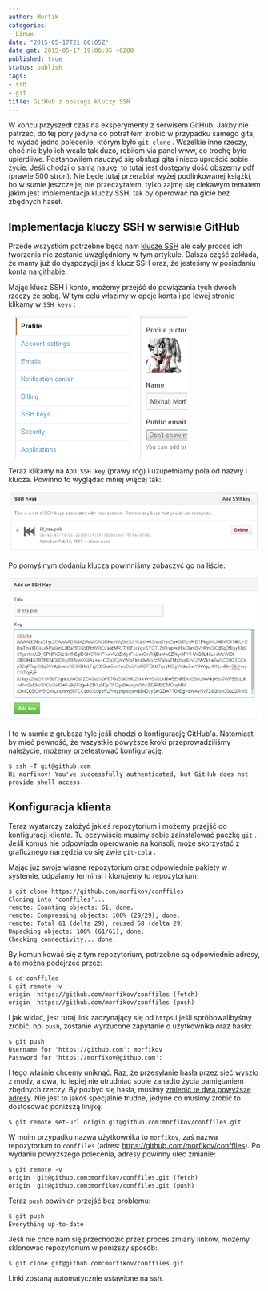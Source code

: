 ```yaml
---
author: Morfik
categories:
- Linux
date: "2015-05-17T21:06:05Z"
date_gmt: 2015-05-17 19:06:05 +0200
published: true
status: publish
tags:
- ssh
- git
title: GitHub z obsługą kluczy SSH
---
```


W końcu przyszedł czas na eksperymenty z serwisem GitHub. Jakby nie patrzeć, do tej pory jedyne co
potrafiłem zrobić w przypadku samego gita, to wydać jedno polecenie, którym było `git clone` .
Wszelkie inne rzeczy, choć nie było ich wcale tak dużo, robiłem via panel www, co trochę było
upierdliwe. Postanowiłem nauczyć się obsługi gita i nieco uprościć sobie życie. Jeśli chodzi o samą
naukę, to tutaj jest dostępny [dość obszerny pdf](https://git-scm.com/book/en/v2) (prawie 500
stron). Nie będę tutaj przerabiał wyżej podlinkowanej książki, bo w sumie jeszcze jej nie
przeczytałem, tylko zajmę się ciekawym tematem jakim jest implementacja kluczy SSH, tak by operować
na gicie bez zbędnych haseł.

<!--more-->
## Implementacja kluczy SSH w serwisie GitHub

Przede wszystkim potrzebne będą nam [klucze
SSH](/post/uwierzytelniajace-klucze-ssh/) ale cały proces ich tworzenia nie
zostanie uwzględniony w tym artykule. Dalsza część zakłada, że mamy już do dyspozycji jakiś klucz
SSH oraz, że jesteśmy w posiadaniu konta na [githabie](https://github.com/).

Mając klucz SSH i konto, możemy przejść do powiązania tych dwóch rzeczy ze sobą. W tym celu włazimy
w opcje konta i po lewej stronie klikamy w `SSH keys` :

![](/img/2015/06/1.ssh-github-profil.png#medium)

Teraz klikamy na `ADD SSH key` (prawy róg) i uzupełniamy pola od nazwy i klucza. Powinno to wyglądać
mniej więcej tak:

![](/img/2015/06/2.dodawanie-kluczy-ssh-github.png#huge)

Po pomyślnym dodaniu klucza powinniśmy zobaczyć go na liście:

![](/img/2015/06/3.dodawanie-kluczy-ssh-github-2.png#huge)

I to w sumie z grubsza tyle jeśli chodzi o konfigurację GitHub'a. Natomiast by mieć pewność, że
wszystkie powyższe kroki przeprowadziliśmy należycie, możemy przetestować konfigurację:

    $ ssh -T git@github.com
    Hi morfikov! You've successfully authenticated, but GitHub does not provide shell access.

## Konfiguracja klienta

Teraz wystarczy założyć jakieś repozytorium i możemy przejść do konfiguracji klienta. Tu oczywiście
musimy sobie zainstalować paczkę `git` . Jeśli komuś nie odpowiada operowanie na konsoli, może
skorzystać z graficznego narzędzia co się zwie `git-cola` .

Mając już swoje własne repozytorium oraz odpowiednie pakiety w systemie, odpalamy terminal i
klonujemy to repozytorium:

    $ git clone https://github.com/morfikov/conffiles
    Cloning into 'conffiles'...
    remote: Counting objects: 61, done.
    remote: Compressing objects: 100% (29/29), done.
    remote: Total 61 (delta 29), reused 58 (delta 29)
    Unpacking objects: 100% (61/61), done.
    Checking connectivity... done.

By komunikować się z tym repozytorium, potrzebne są odpowiednie adresy, a te można podejrzeć przez:

    $ cd conffiles
    $ git remote -v
    origin  https://github.com/morfikov/conffiles (fetch)
    origin  https://github.com/morfikov/conffiles (push)

I jak widać, jest tutaj link zaczynający się od `https` i jeśli spróbowalibyśmy zrobić, np. `push`,
zostanie wyrzucone zapytanie o użytkownika oraz hasło:

    $ git push
    Username for 'https://github.com': morfikov
    Password for 'https://morfikov@github.com':

I tego właśnie chcemy uniknąć. Raz, że przesyłanie hasła przez sieć wyszło z mody, a dwa, to lepiej
nie utrudniać sobie zanadto życia pamiętaniem zbędnych rzeczy. By pozbyć się hasła, musimy [zmienić
te dwa powyższe adresy](https://help.github.com/articles/changing-a-remote-s-url/). Nie jest to
jakoś specjalnie trudne, jedyne co musimy zrobić to dostosować poniższą linijkę:

    $ git remote set-url origin git@github.com:morfikov/conffiles.git

W moim przypadku nazwa użytkownika to `morfikov`, zaś nazwa repozytorium to `conffiles` (adres:
https://github.com/morfikov/conffiles). Po wydaniu powyższego polecenia, adresy powinny ulec
zmianie:

    $ git remote -v
    origin  git@github.com:morfikov/conffiles.git (fetch)
    origin  git@github.com:morfikov/conffiles.git (push)

Teraz `push` powinien przejść bez problemu:

    $ git push
    Everything up-to-date

Jeśli nie chce nam się przechodzić przez proces zmiany linków, możemy sklonować repozytorium w
poniższy sposób:

    $ git clone git@github.com:morfikov/conffiles.git

Linki zostaną automatycznie ustawione na ssh.
